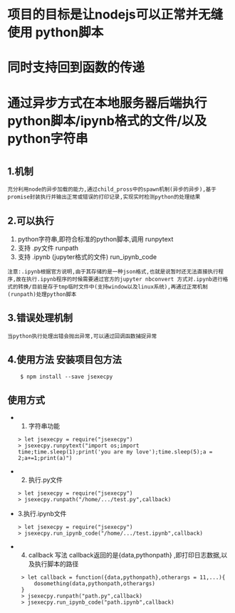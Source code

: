 # 项目的目标是让nodejs可以正常并无缝使用 python脚本
# 同时支持回到函数的传递
# 通过异步方式在本地服务器后端执行python脚本/ipynb格式的文件/以及python字符串
# 
## 1.机制
    充分利用node的异步加载的能力,通过child_pross中的spawn机制(异步的异步),基于promise封装执行并输出正常或错误的打印记录,实现实时检测python的处理结果
## 2.可以执行
1. python字符串,即符合标准的python脚本,调用 runpytext
2. 支持 .py文件 runpath
3. 支持 .ipynb (jupyter格式的文件) run_ipynb_code
```
注意:.ipynb根据官方说明,由于其存储的是一种json格式,也就是说暂时还无法直接执行程序,故在执行.ipynb程序的时候需要通过官方的jupyter nbconvert 方式对.ipynb进行格式的转换/目前是存于tmp临时文件中(支持window以及linux系统),再通过正常机制(runpath)处理python脚本
```

## 3.错误处理机制
    当python执行处理出错会抛出异常,可以通过回调函数捕捉异常

## 4.使用方法 安装项目包方法
```
    $ npm install --save jsexecpy 
```
## 使用方式

- 1. 字符串功能
    ``` nodejs
    > let jsexecpy = require("jsexecpy")
    > jsexecpy.runpytext("import os;import time;time.sleep(1);print('you are my love');time.sleep(5);a = 2;a+=1;print(a)")
    ```
- 2. 执行.py文件
    ```nodejs
    > let jsexecpy = require("jsexecpy")
    > jsexecpy.runpath("/home/.../test.py",callback)
    ```

- 3.执行.ipynb文件
    ```nodejs
    > let jsexecpy = require("jsexecpy")
    > jsexecpy.run_ipynb_code("/home/.../test.ipynb",callback)

    ```

- 4. callback 写法
    callback返回的是{data,pythonpath} ,即打印日志数据,以及执行脚本的路径
    ```nodejs
     > let callback = function({data,pythonpath},otherargs = 11,...){
         dosomething(data,pythonpath,otherargs)
     }
     > jsexecpy.runpath("path.py",callback)
     > jsexecpy.run_ipynb_code("path.ipynb",callback)
    ```